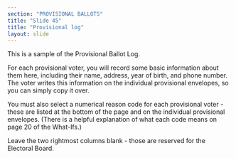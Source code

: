 ```yaml
---
section: "PROVISIONAL BALLOTS"
title: "Slide 45"
title: "Provisional log"
layout: slide
---
```


This is a sample of the Provisional Ballot Log.

For each provisional voter, you will record some basic information about them here, including their name, address, year of birth, and phone number. The voter writes this information on the individual provisional envelopes, so you can simply copy it over.

You must also select a numerical reason code for each provisional voter - these are listed at the bottom of the page and on the individual provisional envelopes. (There is a helpful explanation of what each code means on page 20 of the What-Ifs.)

Leave the two rightmost columns blank - those are reserved for the Electoral Board.



